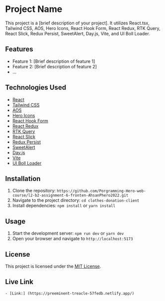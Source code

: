 # Project Name

This project is a [brief description of your project]. It utilizes React.tsx, Tailwind CSS, AOS, Hero Icons, React Hook Form, React Redux, RTK Query, React Slick, Redux Persist, SweetAlert, Day.js, Vite, and UI Boll Loader.

## Features

- Feature 1: [Brief description of feature 1]
- Feature 2: [Brief description of feature 2]
- ...

## Technologies Used

- [React](https://reactjs.org/)
- [Tailwind CSS](https://tailwindcss.com/)
- [AOS](https://michalsnik.github.io/aos/)
- [Hero Icons](https://heroicons.com/)
- [React Hook Form](https://react-hook-form.com/)
- [React Redux](https://react-redux.js.org/)
- [RTK Query](https://redux-toolkit.js.org/rtk-query/overview)
- [React Slick](https://react-slick.neostack.com/)
- [Redux Persist](https://github.com/rt2zz/redux-persist)
- [SweetAlert](https://sweetalert.js.org/)
- [Day.js](https://day.js.org/)
- [Vite](https://vitejs.dev/)
- [UI Boll Loader](https://uibloll.dev/)

## Installation

1. Clone the repository: `https://github.com/Porgramming-Hero-web-course/l2-b2-assignment-6-fronten-AhsanPhero2022.git`
2. Navigate to the project directory: `cd clothes-donation-client`
3. Install dependencies: `npm install` or `yarn install`

## Usage

1. Start the development server: `npm run dev` or `yarn dev`
2. Open your browser and navigate to `http://localhost:5173`

## License

This project is licensed under the [MIT License](LICENSE).

## Live Link

```
- [Link:] (https://preeminent-treacle-57fedb.netlify.app/)
```